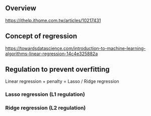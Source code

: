 ## Overview
https://ithelp.ithome.com.tw/articles/10217431

## Concept of regression
https://towardsdatascience.com/introduction-to-machine-learning-algorithms-linear-regression-14c4e325882a



## Regulation to prevent overfitting
Linear regression + penalty = Lasso / Ridge regression

### Lasso regression (L1 regulation)



### Ridge regression (L2 regulation)


